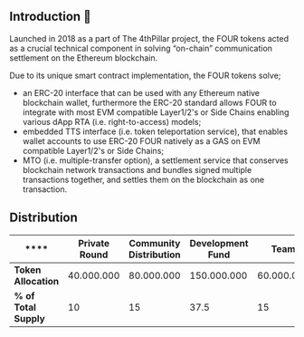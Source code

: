## Introduction 👋

Launched in 2018 as a part of The 4thPillar project, the FOUR tokens acted as a crucial technical component in solving “on-chain” communication settlement on the Ethereum blockchain. 

Due to its unique smart contract implementation, the FOUR tokens solve;

- an ERC-20 interface that can be used with any Ethereum native blockchain wallet, furthermore the ERC-20 standard allows FOUR to integrate with most EVM compatible Layer1/2's or Side Chains enabling various dApp RTA (i.e. right-to-access) models; 
- embedded TTS interface (i.e. token teleportation service), that enables wallet accounts to use ERC-20 FOUR natively as a GAS on EVM compatible Layer1/2's or Side Chains; 
- MTO (i.e. multiple-transfer option), a settlement service that conserves blockchain network transactions and bundles signed multiple transactions together, and settles them on the blockchain as one transaction.

## Distribution

| ****                  | **Private Round** | **Community Distribution** | **Development Fund** | **Team**   | **Marketing** | **DEX Liquidity** | **Total**   | **** | **** |
|-----------------------|-------------------|----------------------------|----------------------|------------|---------------|-------------------|-------------|------|------|
| **Token Allocation**  | 40.000.000        | 80.000.000                 | 150.000.000          | 60.000.000 | 20.000.000    | 50.000.000        | 400.000.000 |      |      |
| **% of Total Supply** | 10                | 15                         | 37.5                 | 15         | 5             | 12.5              | 100         |      |      |


<!--

**Here are some ideas to get you started:**

🙋‍♀️ A short introduction - what is your organization all about?
🌈 Contribution guidelines - how can the community get involved?
👩‍💻 Useful resources - where can the community find your docs? Is there anything else the community should know?
🍿 Fun facts - what does your team eat for breakfast?
🧙 Remember, you can do mighty things with the power of [Markdown](https://docs.github.com/github/writing-on-github/getting-started-with-writing-and-formatting-on-github/basic-writing-and-formatting-syntax)
-->
